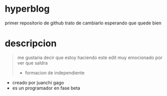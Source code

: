 # hyperblog
primer repositorio de github
trato de cambiarlo esperando que quede bien
# descripcion
>me gustaria decir que estoy haciendo este edit muy
emocionado por ver que saldra
> - formacion de independiente

* creado por juanchi gago
* es un programador en fase beta